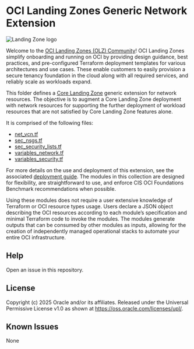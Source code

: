 # OCI Landing Zones Generic Network Extension

![Landing Zone logo](../../images/landing_zone_300.png)

Welcome to the [OCI Landing Zones (OLZ) Community](https://github.com/oci-landing-zones)! OCI Landing Zones simplify onboarding and running on OCI by providing design guidance, best practices, and pre-configured Terraform deployment templates for various architectures and use cases. These enable customers to easily provision a secure tenancy foundation in the cloud along with all required services, and reliably scale as workloads expand.

This folder defines a [Core Landing Zone](https://github.com/oci-landing-zones/terraform-oci-core-landingzone) generic extension for network resources. The objective is to augment a Core Landing Zone deployment with network resources for supporting the further deployment of workload resources that are not satisfied by Core Landing Zone features alone.

It is comprised of the following files:

- [net_vcn.tf](./net_vcn.tf)
- [sec_nsgs.tf](./sec_nsgs.tf)
- [sec_security_lists.tf](./sec_security_lists.tf)
- [variables_network.tf](./variables_network.tf)
- [variables_security.tf](./variables_security.tf)

For more details on the use and deployment of this extension, see the associated [deployment guide](./DEPLOYMENT-GUIDE.md). 
The modules in this collection are designed for flexibility, are straightforward to use, and enforce CIS OCI Foundations Benchmark recommendations when possible.

Using these modules does not require a user extensive knowledge of Terraform or OCI resource types usage. Users declare a JSON object describing the OCI resources according to each module’s specification and minimal Terraform code to invoke the modules. The modules generate outputs that can be consumed by other modules as inputs, allowing for the creation of independently managed operational stacks to automate your entire OCI infrastructure.

## Help

Open an issue in this repository.

## License

Copyright (c) 2025 Oracle and/or its affiliates.
Released under the Universal Permissive License v1.0 as shown at <https://oss.oracle.com/licenses/upl/>.

## Known Issues <a id='known-issues'></a>

None
